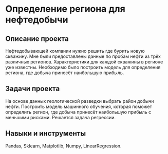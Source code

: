 # Определение региона для нефтедобычи

## Описание проекта
Нефтедобывающей компании нужно решить где бурить новую скважину. Мне были предоставлены данные по пробам нефти из трёх различных регионов. Характеристики для каждой скважины в регионе уже известны. Необходимо было построить модель для определения региона, где добыча принесёт наибольшую прибыль. 

## Задачи проекта
На основе данных геологической разведки выбрать район добычи нефти. Построить модель машинного обучения, которая поможет определить регион, где добыча принесёт наибольшую прибыль с меньшими рисками. Решается задача регрессии.

## Навыки и инструменты
Pandas, Sklearn, Matplotlib, Numpy, LinearRegression.

